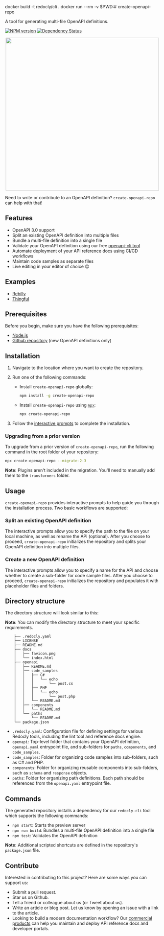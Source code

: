 </html>docker build -t redocly/cli .
docker run --rm -v $PWD:# create-openapi-repo

A tool for generating multi-file OpenAPI definitions.

[![NPM version][npm-image]][npm-url] [![Dependency Status][daviddm-image]][daviddm-url]

<p align="center">
<img src="./logo.png" width="500px"/>
</p>

Need to write or contribute to an OpenAPI definition? `create-openapi-repo` can help with that!

## Features

 - OpenAPI 3.0 support
 - Split an existing OpenAPI definition into multiple files
 - Bundle a multi-file definition into a single file
 - Validate your OpenAPI definition using our free [openapi-cli tool](https://github.com/redocly/openapi-cli)
 - Automate deployment of your API reference docs using CI/CD workflows
 - Maintain code samples as separate files
 - Live editing in your editor of choice :heart_eyes:

## Examples
- [Rebilly](https://github.com/Rebilly/RebillyAPI)
- [Thingful](https://github.com/thingful/openapi-spec)

## Prerequisites

Before you begin, make sure you have the following prerequisites:

 - [Node.js](https://nodejs.org/)
 - [Github repository](https://help.github.com/articles/create-a-repo/#create-a-new-repository-on-github) (new OpenAPI definitions only)

## Installation

1. Navigate to the location where you want to create the repository.
2. Run one of the following commands:
   - Install `create-openapi-repo` globally:

        ```bash
        npm install -g create-openapi-repo
        ```

   - Install `create-openapi-repo` using [`npx`](https://medium.com/@maybekatz/introducing-npx-an-npm-package-runner-55f7d4bd282b):

        ```bash
        npx create-openapi-repo
        ```

3. Follow the [interactive prompts](https://github.com/Redocly/create-openapi-repo#usage) to complete the installation.

### Upgrading from a prior version

To upgrade from a prior version of `create-openapi-repo`, run the following command in the root folder of your repository:

```bash
npx create-openapi-repo --migrate-2-3
```

**Note:** Plugins aren't included in the migration. You'll need to manually add them to the `transformers` folder.

## Usage

`create-openapi-repo` provides interactive prompts to help guide you through the installation process. Two basic workflows are supported:

### Split an existing OpenAPI definition

The interactive prompts allow you to specify the path to the file on your local machine, as well as rename the API (optional). After you choose to proceed, `create-openapi-repo` initializes the repository and splits your OpenAPI definition into multiple files.

### Create a new OpenAPI definition

The interactive prompts allow you to specify a name for the API and choose whether to create a sub-folder for code sample files. After you choose to proceed, `create-openapi-repo` initializes the repository and populates it with placeholder files and folders. 

## Directory structure

The directory structure will look similar to this:

**Note:** You can modify the directory structure to meet your specific requirements.

```
    ├── .redocly.yaml
    ├── LICENSE
    ├── README.md
    ├── docs
    │   ├── favicon.png
    │   └── index.html
    ├── openapi
    │   ├── README.md
    │   ├── code_samples
    │   │   ├── C#
    │   │   │   └── echo
    │   │   │       └── post.cs
    │   │   ├── PHP
    │   │   │   └── echo
    │   │   │       └── post.php
    │   │   └── README.md
    │   ├── components
    │   │   └── README.md
    │   └── paths
    │       └── README.md
    └── package.json
```

 - `.redocly.yaml`: Configuration file for defining settings for various Redocly tools, including the lint tool and reference docs engine.
 - `openapi`: Top-level folder that contains your OpenAPI definition, `openapi.yaml` entrypoint file, and sub-folders for `paths`, `components`, and `code_samples`.
 - `code_samples`: Folder for organizing code samples into sub-folders, such as C# and PHP.
 - `components`: Folder for organizing reusable components into sub-folders, such as `schema` and `response` objects.
 - `paths`: Folder for organizing path definitions. Each path should be referenced from the `openapi.yaml` entrypoint file.

## Commands

The generated repository installs a dependency for our `redocly-cli` tool which supports the following commands:

 - `npm start`: Starts the preview server
 - `npm run build`: Bundles a multi-file OpenAPI definition into a single file
 - `npm test`: Validates the OpenAPI definition

**Note:** Additional scripted shortcuts are defined in the repository's `package.json` file.

## Contribute

Interested in contributing to this project? Here are some ways you can support us:

 - Submit a pull request.
 - Star us on Github.
 - Tell a friend or colleague about us (or Tweet about us).
 - Write an article or blog post. Let us know by opening an issue with a link to the article.
 - Looking to build a modern documentation workflow? Our [commercial products](https://redoc.ly) can help you maintain and deploy API reference docs and developer portals.

[npm-image]: https://badge.fury.io/js/generator-openapi-repo.svg
[npm-url]: https://npmjs.org/package/generator-openapi-repo
[daviddm-image]: https://david-dm.org/Rebilly/generator-openapi-repo.svg?theme=shields.io
[daviddm-url]: https://david-dm.org/Rebilly/generator-openapi-repo
